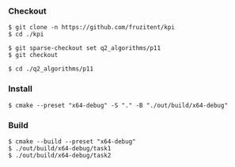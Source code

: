 ### Checkout
```shell
$ git clone -n https://github.com/fruzitent/kpi
$ cd ./kpi

$ git sparse-checkout set q2_algorithms/p11
$ git checkout

$ cd ./q2_algorithms/p11
```

### Install
```shell
$ cmake --preset "x64-debug" -S "." -B "./out/build/x64-debug"
```

### Build
```shell
$ cmake --build --preset "x64-debug"
$ ./out/build/x64-debug/task1
$ ./out/build/x64-debug/task2
```
